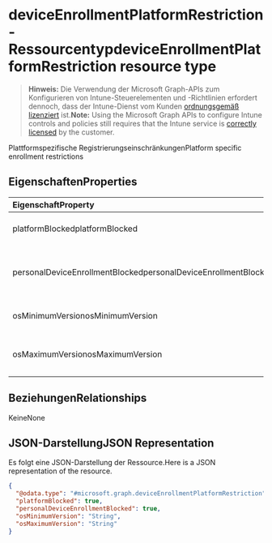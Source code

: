 # <a name="deviceenrollmentplatformrestriction-resource-type"></a><span data-ttu-id="88860-101">deviceEnrollmentPlatformRestriction-Ressourcentyp</span><span class="sxs-lookup"><span data-stu-id="88860-101">deviceEnrollmentPlatformRestriction resource type</span></span>

> <span data-ttu-id="88860-102">**Hinweis:** Die Verwendung der Microsoft Graph-APIs zum Konfigurieren von Intune-Steuerelementen und -Richtlinien erfordert dennoch, dass der Intune-Dienst vom Kunden [ordnungsgemäß lizenziert](https://go.microsoft.com/fwlink/?linkid=839381) ist.</span><span class="sxs-lookup"><span data-stu-id="88860-102">**Note:** Using the Microsoft Graph APIs to configure Intune controls and policies still requires that the Intune service is [correctly licensed](https://go.microsoft.com/fwlink/?linkid=839381) by the customer.</span></span>

<span data-ttu-id="88860-103">Plattformspezifische Registrierungseinschränkungen</span><span class="sxs-lookup"><span data-stu-id="88860-103">Platform specific enrollment restrictions</span></span>
## <a name="properties"></a><span data-ttu-id="88860-104">Eigenschaften</span><span class="sxs-lookup"><span data-stu-id="88860-104">Properties</span></span>
|<span data-ttu-id="88860-105">Eigenschaft</span><span class="sxs-lookup"><span data-stu-id="88860-105">Property</span></span>|<span data-ttu-id="88860-106">Typ</span><span class="sxs-lookup"><span data-stu-id="88860-106">Type</span></span>|<span data-ttu-id="88860-107">Beschreibung</span><span class="sxs-lookup"><span data-stu-id="88860-107">Description</span></span>|
|:---|:---|:---|
|<span data-ttu-id="88860-108">platformBlocked</span><span class="sxs-lookup"><span data-stu-id="88860-108">platformBlocked</span></span>|<span data-ttu-id="88860-109">Boolescher Wert</span><span class="sxs-lookup"><span data-stu-id="88860-109">Boolean</span></span>|<span data-ttu-id="88860-110">Sperren der Plattform für die Registrierung</span><span class="sxs-lookup"><span data-stu-id="88860-110">Block the platform from enrolling</span></span>|
|<span data-ttu-id="88860-111">personalDeviceEnrollmentBlocked</span><span class="sxs-lookup"><span data-stu-id="88860-111">personalDeviceEnrollmentBlocked</span></span>|<span data-ttu-id="88860-112">Boolescher Wert</span><span class="sxs-lookup"><span data-stu-id="88860-112">Boolean</span></span>|<span data-ttu-id="88860-113">Sperren privat genutzter Geräte für die Registrierung</span><span class="sxs-lookup"><span data-stu-id="88860-113">Block personally owned devices from enrolling</span></span>|
|<span data-ttu-id="88860-114">osMinimumVersion</span><span class="sxs-lookup"><span data-stu-id="88860-114">osMinimumVersion</span></span>|<span data-ttu-id="88860-115">Zeichenfolge</span><span class="sxs-lookup"><span data-stu-id="88860-115">String</span></span>|<span data-ttu-id="88860-116">Unterstützte mindestens benötigte iOS-Version</span><span class="sxs-lookup"><span data-stu-id="88860-116">Min OS version supported</span></span>|
|<span data-ttu-id="88860-117">osMaximumVersion</span><span class="sxs-lookup"><span data-stu-id="88860-117">osMaximumVersion</span></span>|<span data-ttu-id="88860-118">Zeichenfolge</span><span class="sxs-lookup"><span data-stu-id="88860-118">String</span></span>|<span data-ttu-id="88860-119">Unterstützte maximal verwendbare iOS-Version</span><span class="sxs-lookup"><span data-stu-id="88860-119">Max OS version supported</span></span>|

## <a name="relationships"></a><span data-ttu-id="88860-120">Beziehungen</span><span class="sxs-lookup"><span data-stu-id="88860-120">Relationships</span></span>
<span data-ttu-id="88860-121">Keine</span><span class="sxs-lookup"><span data-stu-id="88860-121">None</span></span>
## <a name="json-representation"></a><span data-ttu-id="88860-122">JSON-Darstellung</span><span class="sxs-lookup"><span data-stu-id="88860-122">JSON Representation</span></span>
<span data-ttu-id="88860-123">Es folgt eine JSON-Darstellung der Ressource.</span><span class="sxs-lookup"><span data-stu-id="88860-123">Here is a JSON representation of the resource.</span></span>
<!--{
  "blockType": "resource",
  "@odata.type": "microsoft.graph.deviceEnrollmentPlatformRestriction"
}-->
``` json
{
  "@odata.type": "#microsoft.graph.deviceEnrollmentPlatformRestriction",
  "platformBlocked": true,
  "personalDeviceEnrollmentBlocked": true,
  "osMinimumVersion": "String",
  "osMaximumVersion": "String"
}
```








